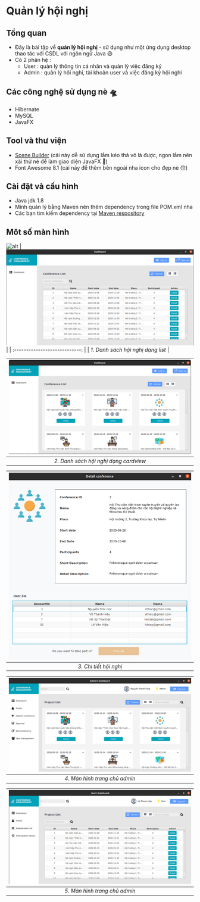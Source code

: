 <!-- @format -->

# Quản lý hội nghị

## Tổng quan

- Đây là bài tập về **quản lý hội nghị** - sử dụng như một ứng dụng desktop thao tác với CSDL với ngôn ngữ Java 😃
- Có 2 phân hệ :
  - User : quản lý thông tin cá nhân và quản lý việc đăng ký
  - Admin : quản lý hôi nghi, tài khoản user và việc đăng ký hội nghi

## Các công nghệ sử dụng nè 🛸

- Hibernate
- MySQL
- JavaFX

## Tool và thư viện
- [Scene Builder](https://gluonhq.com/products/scene-builder/) (cái này dễ sử dụng lắm kéo thả vô là được, ngon lắm nên xài thử nè để làm giao diện JavaFX 🤩)
- Font Awesome 8.1 (cái này để thêm bên ngoài nha icon cho đẹp nè 😙)

## Cài đặt và cấu hình

- Java jdk 1.8
- Mình quản lý bằng Maven nên thêm dependency trong file POM.xml nha
- Các bạn tìm kiếm dependency tại [Maven respository](https://mvnrepository.com/)

## Môt số màn hình
![alt]()
|  ![](readme/2020-08-21-14-18-45.png)  |
| :----------------------------: |
| _1. Danh sách hội nghị dạng list_ |


|  ![](readme/2020-08-21-14-21-02.png)  |
| :----------------------------: |
| _2. Danh sách hội nghị dạng cardview_ |


|  ![](readme/2020-08-21-14-22-36.png)  |
| :----------------------------: |
| _3. Chi tiết hội nghị_ |

|  ![](readme/2020-08-21-14-23-53.png)  |
| :----------------------------: |
| _4. Màn hình trang chủ admin_ |

|  ![](readme/2020-08-21-14-25-14.png)  |
| :----------------------------: |
| _5. Màn hình trang chủ admin_ |


